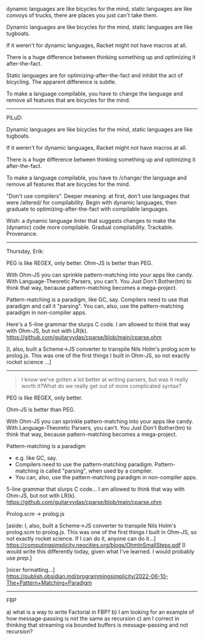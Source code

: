 dynamic languages are like bicycles for the mind, static languages are like convoys of trucks, there are places you just can't take them.

Dynamic languages are like bicycles for the mind, static languages are like tugboats.

If it weren't for dynamic languages, Racket might not have macros at all.

There is a huge difference between thinking something up and optimizing it after-the-fact.

Static languages are for optimizing-after-the-fact and inhibit the act of bicycling.  The apparent difference is subtle.

To make a language compilable, you have to change the language and remove all features that are bicycles for the mind.

---
PiLuD:

Dynamic languages are like bicycles for the mind, static languages are like tugboats.

If it weren't for dynamic languages, Racket might not have macros at all.

There is a huge difference between thinking something up and optimizing it after-the-fact.

To make a language compilable, you have to /change/ the language and remove all features that are bicycles for the mind.

"Don't use compilers".  Deeper meaning: at first, don't use languages that were /altered/ for compilability.  Begin with dynamic languages, then graduate to optimizing-after-the-fact with compilable languages.  

Wish: a dynamic language *lint*er that suggests changes to make the (dynamic) code more compilable.  Gradual compilability.  Trackable.  Provenance.

---

Thursday, Erik:

PEG is like REGEX, only better.  Ohm-JS is better than PEG.

With Ohm-JS you can sprinkle pattern-matching into your apps like candy.  With Language-Theoretic Parsers, you can't.  You Just Don't Bother(tm) to think that way, because pattern-matching becomes a mega-project.

Pattern-matching is a paradigm, like GC, say.  Compilers need to use that paradigm and call it "parsing".  You can, also, use the pattern-matching paradigm in non-compiler apps.

Here's a 5-line grammar the slurps C code.  I am allowed to think that way with Ohm-JS, but not with LR(k). https://github.com/guitarvydas/cparse/blob/main/cparse.ohm

[I, also, built a Scheme->JS converter to transpile Nils Holm's prolog.scm to prolog.js.  This was one of the first things I built in Ohm-JS, so not exactly rocket science ...]

---

> I know we've gotten a lot better at writing parsers, but was it really worth it?What do we really get out of more complicated syntax?

PEG is like REGEX, only better.  

Ohm-JS is better than PEG.

With Ohm-JS you can sprinkle pattern-matching into your apps like candy.  With Language-Theoretic Parsers, you can't.  You Just Don't Bother(tm) to think that way, because pattern-matching becomes a mega-project.

Pattern-matching is a paradigm
- e.g. like GC, say.  
- Compilers need to use the pattern-matching paradigm.  Pattern-matching is called "parsing", when used by a compiler.  
- You can, also, use the pattern-matching paradigm in non-compiler apps.

5-line grammar that slurps C code...
I am allowed to think that way with Ohm-JS, but not with LR(k). 
https://github.com/guitarvydas/cparse/blob/main/cparse.ohm

Prolog.scm -> prolog.js
 
[aside: I, also, built a Scheme->JS converter to transpile Nils Holm's prolog.scm to prolog.js.  This was one of the first things I built in Ohm-JS, so not exactly rocket science.  If I can do it, anyone can do it...]
https://computingsimplicity.neocities.org/blogs/OhmInSmallSteps.pdf
[I would write this differently today, given what I've learned.  I would probably use *prep*.]

[nicer formatting...]
https://publish.obsidian.md/programmingsimplicity/2022-06-10-The+Pattern+Matching+Paradigm

--- 

FBP

a) what is a way to write Factorial in FBP?
b) I am looking for an example of how message-passing is not the same as recursion
c) am I correct in thinking that streaming via bounded buffers is message-passing and not recursion?
